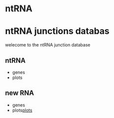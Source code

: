 # ntRNA

# ntRNA junctions databas

welecome to the ntRNA junction database

## ntRNA
- genes
- plots

## new RNA 
- genes
- plots<a href="https://drive.google.com/file/d/1nkL7byWyFKt-mfdO_YgTUZ912ZG9SFZL/view?usp=drive_link" class="btn" download>plots</a>    
